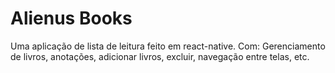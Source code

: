 # Alienus Books

Uma aplicação de lista de leitura feito em react-native. Com: Gerenciamento de livros, anotações, adicionar livros, excluir, navegação entre telas, etc.
